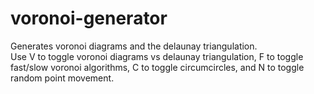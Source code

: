 # voronoi-generator
Generates voronoi diagrams and the delaunay triangulation.  
Use V to toggle voronoi diagrams vs delaunay triangulation, F to toggle fast/slow voronoi algorithms, C to toggle circumcircles, and N to toggle random point movement.
